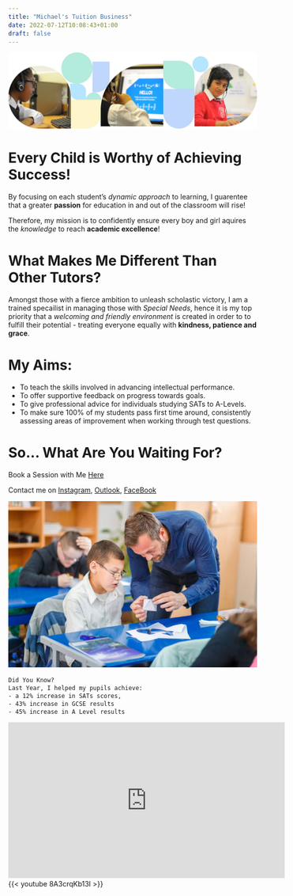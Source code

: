 ```yaml
---
title: "Michael's Tuition Business"
date: 2022-07-12T10:08:43+01:00
draft: false
---
```


![Teaching](primary-school-tuition-hero.jpg)

# Every Child is Worthy of Achieving Success!

By focusing on each student’s _dynamic approach_ to learning, I guarentee that a greater **passion** for education in and out of the classroom will rise! 

Therefore, my mission is to confidently ensure every boy and girl aquires the _knowledge_ to reach **academic excellence**! 

# What Makes Me Different Than Other Tutors?
Amongst those with a fierce ambition to unleash scholastic victory, I am a trained specailist in managing those with _Special Needs_, hence it is my top priority that a *welcoming and friendly environment* is created in order to to fulfill their potential - treating everyone equally with **kindness, patience and grace**.

# My Aims:

* To teach the skills involved in advancing intellectual performance. 
* To offer supportive feedback on progress towards goals. 
* To give professional advice for individuals studying SATs to A-Levels.
* To make sure 100% of my students pass first time around, consistently assessing areas of improvement when working through test questions. 

# So... What Are You Waiting For?

Book a Session with Me [Here](https://www.gumtree.com/tuition-lessons)

Contact me on [Instagram](https://www.instagram.com/), [Outlook](https://outlook.office.com/mail/), [FaceBook](https://www.facebook.com/profile.php?id=100009205633066)

![Special Needs](istockphoto-1281082655-612x612.jpg)

```
Did You Know?
Last Year, I helped my pupils achieve:
- a 12% increase in SATs scores, 
- 43% increase in GCSE results 
- 45% increase in A Level results
```

<iframe width="560" height="315" src="https://www.youtube.com/embed/DpSmR85RXVI" title="YouTube video player" frameborder="0" allow="accelerometer; autoplay; clipboard-write; encrypted-media; gyroscope; picture-in-picture" allowfullscreen></iframe>
{{< youtube 8A3crqKb13I >}}